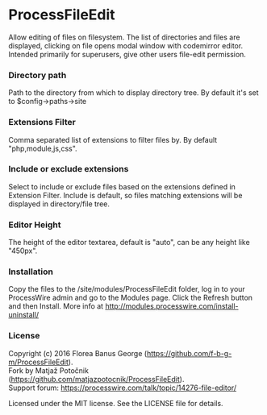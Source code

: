 # ProcessFileEdit

Allow editing of files on filesystem. The list of directories and files are
displayed, clicking on file opens modal window with codemirror editor. Intended
primarily for superusers, give other users file-edit permission.

### Directory path
Path to the directory from which to display directory tree. By default it's set
to $config->paths->site

### Extensions Filter
Comma separated list of extensions to filter files by. By default "php,module,js,css".

### Include or exclude extensions
Select to include or exclude files based on the extensions defined in Extension
Filter. Include is default, so files matching extensions will be displayed in
directory/file tree.

### Editor Height
The height of the editor textarea, default is "auto", can be any height like "450px".

### Installation
Copy the files to the /site/modules/ProcessFileEdit folder, log in to your ProcessWire
admin and go to the Modules page. Click the Refresh button and then Install. More info
at http://modules.processwire.com/install-uninstall/

### License
Copyright (c) 2016 Florea Banus George (https://github.com/f-b-g-m/ProcessFileEdit).  
Fork by Matja&#x17E; Poto&#x10D;nik (https://github.com/matjazpotocnik/ProcessFileEdit).  
Support forum: https://processwire.com/talk/topic/14276-file-editor/

Licensed under the MIT license. See the LICENSE file for details.
